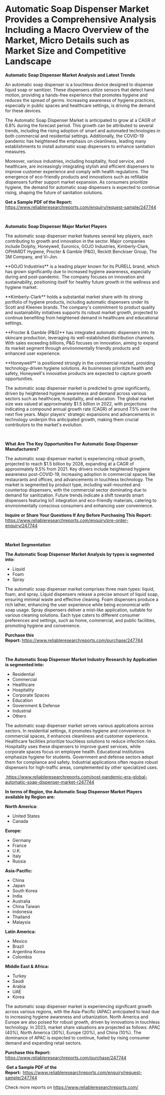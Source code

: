 <p><h1>Automatic Soap Dispenser Market Provides a Comprehensive Analysis Including a Macro Overview of the Market, Micro Details such as Market Size and Competitive Landscape</h1></p><p><strong>Automatic Soap Dispenser Market Analysis and Latest Trends</strong></p>
<p><p>An automatic soap dispenser is a touchless device designed to dispense liquid soap or sanitizer. These dispensers utilize sensors that detect hand motion, providing a hands-free experience that promotes hygiene and reduces the spread of germs. Increasing awareness of hygiene practices, especially in public spaces and healthcare settings, is driving the demand for these devices.</p><p>The Automatic Soap Dispenser Market is anticipated to grow at a CAGR of 6.8% during the forecast period. This growth can be attributed to several trends, including the rising adoption of smart and automated technologies in both commercial and residential settings. Additionally, the COVID-19 pandemic has heightened the emphasis on cleanliness, leading many establishments to install automatic soap dispensers to enhance sanitation measures. </p><p>Moreover, various industries, including hospitality, food service, and healthcare, are increasingly integrating stylish and efficient dispensers to improve customer experience and comply with health regulations. The emergence of eco-friendly products and innovations such as refillable dispensers further support market expansion. As consumers prioritize hygiene, the demand for automatic soap dispensers is expected to continue rising, shaping the future of sanitation solutions.</p></p>
<p><strong>Get a Sample PDF of the Report:&nbsp;</strong> <a href="https://www.reliableresearchreports.com/enquiry/request-sample/247744?utm_campaign=3131&utm_medium=2&utm_source=Github&utm_content=ia&utm_term=30032025&utm_id=automatic-soap-dispenser">https://www.reliableresearchreports.com/enquiry/request-sample/247744</a></p>
<p>&nbsp;</p>
<p><strong>Automatic Soap Dispenser Major Market Players</strong></p>
<p><p>The automatic soap dispenser market features several key players, each contributing to growth and innovation in the sector. Major companies include Dolphy, Honeywell, Euronics, GOJO Industries, Kimberly-Clark, OPHARDT Hygiene, Procter & Gamble (P&G), Reckitt Benckiser Group, The 3M Company, and Vi-Jon.</p><p>**GOJO Industries** is a leading player known for its PURELL brand, which has grown significantly due to increased hygiene awareness, especially during and post-pandemic. The company focuses on innovation and sustainability, positioning itself for healthy future growth in the wellness and hygiene market.</p><p>**Kimberly-Clark** holds a substantial market share with its strong portfolio of hygiene products, including automatic dispensers under its Scott and Kleenex brands. The company's commitment to product quality and sustainability initiatives supports its robust market growth, projected to continue benefiting from heightened demand in healthcare and educational settings.</p><p>**Procter & Gamble (P&G)** has integrated automatic dispensers into its skincare production, leveraging its well-established distribution channels. With sales exceeding billions, P&G focuses on innovation, aiming to expand its market segment through environmentally friendly products and enhanced user experience.</p><p>**Honeywell** is positioned strongly in the commercial market, providing technology-driven hygiene solutions. As businesses prioritize health and safety, Honeywell's innovative products are expected to capture growth opportunities.</p><p>The automatic soap dispenser market is predicted to grow significantly, driven by heightened hygiene awareness and demand across various sectors such as healthcare, hospitality, and education. The global market size was valued at approximately $1.5 billion in 2022, with projections indicating a compound annual growth rate (CAGR) of around 7.5% over the next five years. Major players' strategic expansions and advancements in technology underpin this anticipated growth, making them crucial contributors to the market's evolution.</p></p>
<p>&nbsp;</p>
<p><strong>What Are The Key Opportunities For Automatic Soap Dispenser Manufacturers?</strong></p>
<p><p>The automatic soap dispenser market is experiencing robust growth, projected to reach $1.5 billion by 2028, expanding at a CAGR of approximately 9.5% from 2021. Key drivers include heightened hygiene awareness post-COVID-19, increasing adoption in commercial spaces like restaurants and offices, and advancements in touchless technology. The market is segmented by product type, including wall-mounted and countertop dispensers, with the commercial sector dominating due to demand for sanitization. Future trends indicate a shift towards smart dispensers featuring IoT integration and eco-friendly materials, catering to environmentally conscious consumers and enhancing user convenience.</p></p>
<p><strong>Inquire or Share Your Questions If Any Before Purchasing This Report:</strong> <a href="https://www.reliableresearchreports.com/enquiry/pre-order-enquiry/247744?utm_campaign=3131&utm_medium=2&utm_source=Github&utm_content=ia&utm_term=30032025&utm_id=automatic-soap-dispenser">https://www.reliableresearchreports.com/enquiry/pre-order-enquiry/247744</a></p>
<p>&nbsp;</p>
<p><strong>Market Segmentation</strong></p>
<p><strong>The Automatic Soap Dispenser Market Analysis by types is segmented into:</strong></p>
<p><ul><li>Liquid</li><li>Foam</li><li>Spray</li></ul></p>
<p><p>The automatic soap dispenser market comprises three main types: liquid, foam, and spray. Liquid dispensers release a precise amount of liquid soap, ensuring minimal waste and effective cleaning. Foam dispensers produce a rich lather, enhancing the user experience while being economical with soap usage. Spray dispensers deliver a mist-like application, suitable for various cleaning solutions. Each type caters to different consumer preferences and settings, such as home, commercial, and public facilities, promoting hygiene and convenience.</p></p>
<p><strong>Purchase this Report:&nbsp;</strong><a href="https://www.reliableresearchreports.com/purchase/247744?utm_campaign=3131&utm_medium=2&utm_source=Github&utm_content=ia&utm_term=30032025&utm_id=automatic-soap-dispenser">https://www.reliableresearchreports.com/purchase/247744</a></p>
<p>&nbsp;</p>
<p><strong>The Automatic Soap Dispenser Market Industry Research by Application is segmented into:</strong></p>
<p><ul><li>Residential</li><li>Commercial</li><li>Healthcare</li><li>Hospitality</li><li>Corporate Spaces</li><li>Education</li><li>Government & Defense</li><li>Industrial</li><li>Others</li></ul></p>
<p><p>The automatic soap dispenser market serves various applications across sectors. In residential settings, it promotes hygiene and convenience. In commercial spaces, it enhances cleanliness and customer experience. Healthcare facilities prioritize touchless solutions to reduce infection risks. Hospitality uses these dispensers to improve guest services, while corporate spaces focus on employee health. Educational institutions emphasize hygiene for students. Government and defense sectors adopt them for compliance and safety. Industrial applications often require robust dispensers for high-traffic areas, complemented by other specialized uses.</p></p>
<p><a href="https://www.reliableresearchreports.com/post-pandemic-era-global-automatic-soap-dispenser-market-r247744?utm_campaign=3131&utm_medium=2&utm_source=Github&utm_content=ia&utm_term=30032025&utm_id=automatic-soap-dispenser">&nbsp;https://www.reliableresearchreports.com/post-pandemic-era-global-automatic-soap-dispenser-market-r247744</a></p>
<p><strong>In terms of Region, the Automatic Soap Dispenser Market Players available by Region are:</strong></p>
<p>
    <p> <strong> North America: </strong>
        <ul>
            <li>United States</li>
            <li>Canada</li>
        </ul>
        </p> 
    <p> <strong> Europe: </strong>
        <ul>
            <li>Germany</li>
            <li>France</li>
            <li>U.K.</li>
            <li>Italy</li>
            <li>Russia</li>
        </ul>
        </p> 
    <p> <strong> Asia-Pacific: </strong>
        <ul>
            <li>China</li>
            <li>Japan</li>
            <li>South Korea</li>
            <li>India</li>
            <li>Australia</li>
            <li>China Taiwan</li>
            <li>Indonesia</li>
            <li>Thailand</li>
            <li>Malaysia</li>
        </ul>
        </p> 
    <p> <strong> Latin America: </strong>
        <ul>
            <li>Mexico</li>
            <li>Brazil</li>
            <li>Argentina Korea</li>
            <li>Colombia</li>
        </ul>
        </p> 
    <p> <strong> Middle East & Africa: </strong>
        <ul>
            <li>Turkey</li>
            <li>Saudi</li>
            <li>Arabia</li>
            <li>UAE</li>
            <li>Korea</li>
        </ul>
    </p>
    </p>
<p><p>The automatic soap dispenser market is experiencing significant growth across various regions, with the Asia-Pacific (APAC) anticipated to lead due to increasing hygiene awareness and urbanization. North America and Europe are also poised for robust growth, driven by innovations in touchless technology. In 2023, market share valuations are projected as follows: APAC (40%), North America (30%), Europe (20%), and China (10%). The dominance of APAC is expected to continue, fueled by rising consumer demand and expanding retail sectors.</p></p>
<p><strong>Purchase this Report: </strong><a href="https://www.reliableresearchreports.com/purchase/247744?utm_campaign=3131&utm_medium=2&utm_source=Github&utm_content=ia&utm_term=30032025&utm_id=automatic-soap-dispenser">https://www.reliableresearchreports.com/purchase/247744</a></p>
<p>&nbsp;<strong>Get a Sample PDF of the Report:&nbsp;&nbsp;</strong><a href="https://www.reliableresearchreports.com/enquiry/request-sample/247744?utm_campaign=3131&utm_medium=2&utm_source=Github&utm_content=ia&utm_term=30032025&utm_id=automatic-soap-dispenser">https://www.reliableresearchreports.com/enquiry/request-sample/247744</a></p>
<p><strong></strong></p>
<p>Check more reports on <a href="https://www.reliableresearchreports.com/?utm_campaign=3131&utm_medium=2&utm_source=Github&utm_content=ia&utm_term=30032025&utm_id=automatic-soap-dispenser">https://www.reliableresearchreports.com/</a></p>